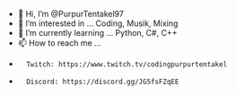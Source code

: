 - 👋 Hi, I’m @PurpurTentakel97
- 👀 I’m interested in ... Coding, Musik, Mixing
- 🌱 I’m currently learning ... Python, C#, C++
- 📫 How to reach me ... 	
-       Twitch: https://www.twitch.tv/codingpurpurtentakel
-       Discord: https://discord.gg/JG5fsFZqEE

<!---
PurpurTentakel97/PurpurTentakel97 is a ✨ special ✨ repository because its `README.md` (this file) appears on your GitHub profile.
You can click the Preview link to take a look at your changes.
--->
